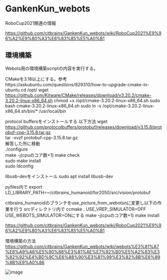 # GankenKun_webots

RoboCup2021関連の情報

https://github.com/citbrains/GankenKun_webots/wiki/RoboCup2021%E9%96%A2%E9%80%A3%E6%83%85%E5%A0%B1  

## 環境構築

Webots用の環境構築scriptの内容を実行する。 
 
CMakeを3.18以上にする。参考https://askubuntu.com/questions/829310/how-to-upgrade-cmake-in-ubuntu 
cd /opt/ 
wget https://github.com/Kitware/CMake/releases/download/v3.20.2/cmake-3.20.2-linux-x86_64.sh 
chmod +x /opt/cmake-3.20.2-linux-x86_64.sh 
sudo bash cmake-3.20.2-linux-x86_64.sh 
sudo ln -s /opt/cmake-3.20.2-linux-x86_64.sh/bin/* /usr/local/bin 

protocol buffersをインストールする
以下方法 
wget https://github.com/protocolbuffers/protobuf/releases/download/v3.15.8/protobuf-cpp-3.15.8.tar.gz  
tar -xvzf protobuf-cpp-3.15.8.tar.gz  
解答した所に移動  
./configure  
make -j(cpuのコア数+1) 
make check  
sudo make install  
sudo ldconfig  

libusb-devをインストール 
sudo apt install libusb-dev 

pyfiles内で 
export LD_LIBRARY_PATH=~/citbrains_humanoid/for2050/src/vision/protobuf 
 
citbrains_humanoidのブランチをuse_picture_from_webotsnに変更し以下の作業を行う 
srcディレクトリ内で 
ccmake . 
USE_VREP_SIMULATOR=OFF 
USE_WEBOTS_SIMULATOR=ONにする 
make -j(cpuのコア数+1) 
make install 

https://github.com/citbrains/GankenKun_webots/wiki/RoboCup2021%E9%96%A2%E9%80%A3%E6%83%85%E5%A0%B1

環境構築の方法
https://github.com/citbrains/GankenKun_webots/wiki/webots%E3%81%A7%E8%A9%A6%E5%90%88%E3%81%AE%E7%92%B0%E5%A2%83%E3%82%92%E4%BD%9C%E6%88%90%E3%81%99%E3%82%8B%E6%89%8B%E9%A0%86

![image](https://user-images.githubusercontent.com/5755200/115998122-cc332400-a620-11eb-90d5-0e83166787e8.png)


